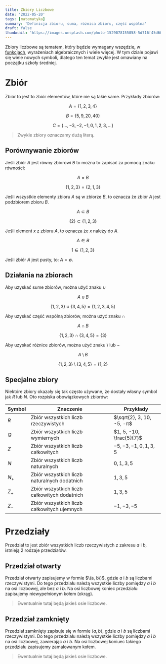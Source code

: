 ```yaml
---
title: Zbiory Liczbowe
date: '2022-05-20'
tags: [matematyka]
summary: 'Definicja zbioru, suma, różnica zbioru, część wspólna'
draft: false
thumbnail: 'https://images.unsplash.com/photo-1529078155058-5d716f45d604?ixlib=rb-1.2.1&ixid=MnwxMjA3fDB8MHxwaG90by1wYWdlfHx8fGVufDB8fHx8&auto=format&fit=crop&w=500&q=80'
---
```


Zbiory liczbowe są tematem, który będzie wymagany wszędzie, w [funkcjach](/tags/funkcje/), wyrażeniach algebraicznych i wiele więcej. W tym dziale pojawi się wiele nowych symboli, dlatego ten temat zwykle jest omawiany na początku szkoły średniej.

# Zbiór

Zbiór to jest to zbiór elementów, które nie są takie same. Przykłady zbiorów:

$$A = \{1,2,3,4\} $$

$$B = \{5, 9, 20, 40\} $$

$$C = \{\dots, -3, -2, -1, 0, 1, 2, 3, \dots\} $$

> Zwykle zbiory oznaczamy dużą literą.


## Porównywanie zbiorów

Jeśli zbiór $A$ jest równy zbiorowi $B$ to można to zapisać za pomocą znaku równości:

$$A = B$$

$$\{1, 2, 3\} = \{2, 1, 3\}$$

Jeśli wszystkie elementy zbioru $A$ są w zbiorze $B$, to oznacza że zbiór $A$ jest podzbiorem zbioru $B$.

$$A \subset B$$

$$\{2\} \subset \{1, 2, 3\}$$

Jeśli element $x$ z zbioru $A$, to oznacza że $x$ należy do $A$.

$$A \in B$$

$$1 \in \{1, 2, 3\}$$

Jeśli zbiór $A$ jest pusty, to: $A = \emptyset$.

## Działania na zbiorach

Aby uzyskać sume zbiorów, można użyć znaku $\cup$

$$A \cup B$$

$$\{1, 2, 3\} \cup \{3, 4, 5\} = \{1, 2, 3, 4, 5\}$$

Aby uzyskać część wspólną zbiorów, można użyć znaku $\cap$

$$A \cap B$$

$$\{1, 2, 3\} \cap \{3, 4, 5\} = \{3\}$$

Aby uzyskać różnice zbiorów, można użyć znaku $\setminus$ lub $-$

$$A \setminus B$$

$$\{1, 2, 3\} \setminus \{3, 4, 5\} = \{1, 2\}$$

## Specjalne zbiory

Niektóre zbiory okazały się tak często używane, że dostały własny symbol jak $R$ lub $N$. Oto rozpiska obowiązkowych zbiorów:

Symbol|Znaczenie|Przykłady
---|---|---
$R$|Zbiór wszystkich liczb rzeczywistych|$\sqrt{2}, 3, 10, -5, -π$
$Q$|Zbiór wszystkich liczb wymiernych|$1, 5, -10, \frac{5}{7}$
$Z$|Zbiór wszystkich liczb całkowitych|$-5, -3, -1, 0, 1, 3, 5$
$N$|Zbiór wszystkich liczb naturalnych|$0, 1, 3, 5$
$N_+$|Zbiór wszystkich liczb naturalnych dodatnich|$1, 3, 5$
$Z_+$|Zbiór wszystkich liczb całkowitych dodatnich|$1, 3, 5$
$Z_-$|Zbiór wszystkich liczb całkowitych ujemnych|$-1, -3, -5$

# Przedziały

Przedział to jest zbiór wszystkich liczb rzeczywistych z zakresu $a$ i $b$, istnieją 2 rodzaje przedziałów.

## Przedział otwarty

Przedział otwarty zapisujemy w formie $\(a, b\)$, gdzie $a$ i $b$ są liczbami rzeczywistymi. Do tego przedziału należą wszystkie liczby pomiędzy $a$ i $b$ na osi liczbowej, ale bez $a$ i $b$. Na osi liczbowej koniec przedziału zapisujemy niewypełnionym kołem (okrąg).

> Ewentualnie tutaj będą jakieś osie liczbowe.

## Przedział zamknięty

Przedział zamknięty zapisuje się w formie $\langle a, b\rangle$, gdzie $a$ i $b$ są liczbami rzeczywistymi. Do tego przedziału należą wszystkie liczby pomiędzy $a$ i $b$ na osi liczbowej, zawierając $a$ i $b$. Na osi liczbowej koniuec takiego przedziału zapisujemy zamalowanym kołem.

> Ewentualnie tutaj będą jakieś osie liczbowe.
